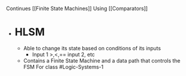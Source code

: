 Continues [[Finite State Machines]]
Using [[Comparators]]

- # HLSM
	- Able to change its state based on conditions of its inputs
		- Input 1 >,<,== input 2, etc
	- Contains a Finite State Machine and a data path that controls the FSM
For class #Logic-Systems-1 